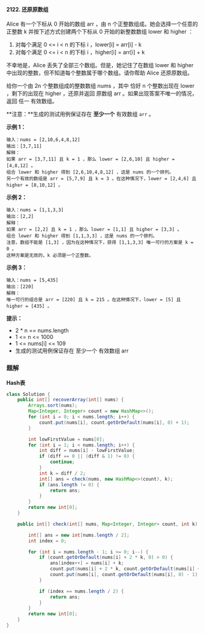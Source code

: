 #### 2122. 还原原数组

Alice 有一个下标从 0 开始的数组 arr ，由 n 个正整数组成。她会选择一个任意的 正整数 k 并按下述方式创建两个下标从 0 开始的新整数数组 lower 和 higher ：

1. 对每个满足 0 <= i < n 的下标 i ，lower[i] = arr[i] - k
2. 对每个满足 0 <= i < n 的下标 i ，higher[i] = arr[i] + k

不幸地是，Alice 丢失了全部三个数组。但是，她记住了在数组 lower 和 higher 中出现的整数，但不知道每个整数属于哪个数组。请你帮助 Alice 还原原数组。

给你一个由 2n 个整数组成的整数数组 nums ，其中 恰好 n 个整数出现在 lower ，剩下的出现在 higher ，还原并返回 原数组 arr 。如果出现答案不唯一的情况，返回 任一 有效数组。

**注意：**生成的测试用例保证存在 **至少一个** 有效数组 `arr` 。

**示例 1：**

```shell
输入：nums = [2,10,6,4,8,12]
输出：[3,7,11]
解释：
如果 arr = [3,7,11] 且 k = 1 ，那么 lower = [2,6,10] 且 higher = [4,8,12] 。
组合 lower 和 higher 得到 [2,6,10,4,8,12] ，这是 nums 的一个排列。
另一个有效的数组是 arr = [5,7,9] 且 k = 3 。在这种情况下，lower = [2,4,6] 且 higher = [8,10,12] 。
```

**示例 2：**

```shell
输入：nums = [1,1,3,3]
输出：[2,2]
解释：
如果 arr = [2,2] 且 k = 1 ，那么 lower = [1,1] 且 higher = [3,3] 。
组合 lower 和 higher 得到 [1,1,3,3] ，这是 nums 的一个排列。
注意，数组不能是 [1,3] ，因为在这种情况下，获得 [1,1,3,3] 唯一可行的方案是 k = 0 。
这种方案是无效的，k 必须是一个正整数。
```

**示例 3：**

```shell
输入：nums = [5,435]
输出：[220]
解释：
唯一可行的组合是 arr = [220] 且 k = 215 。在这种情况下，lower = [5] 且 higher = [435] 。
```

**提示：**

* 2 * n == nums.length
* 1 <= n <= 1000
* 1 <= nums[i] <= 109
* 生成的测试用例保证存在 至少一个 有效数组 arr

### 题解

**Hash表**

```java
class Solution {
    public int[] recoverArray(int[] nums) {
        Arrays.sort(nums);
        Map<Integer, Integer> count = new HashMap<>();
        for (int i = 0; i < nums.length; i++) {
            count.put(nums[i], count.getOrDefault(nums[i], 0) + 1);
        }

        int lowFirstValue = nums[0];
        for (int i = 1; i < nums.length; i++) {
            int diff = nums[i] - lowFirstValue;
            if (diff == 0 || (diff & 1) != 0) {
                continue;
            }
            int k = diff / 2;
            int[] ans = check(nums, new HashMap<>(count), k);
            if (ans.length != 0) {
                return ans;
            }
        }
        return new int[0];
    }

    public int[] check(int[] nums, Map<Integer, Integer> count, int k) {

        int[] ans = new int[nums.length / 2];
        int index = 0;

        for (int i = nums.length - 1; i >= 0; i--) {
            if (count.getOrDefault(nums[i] + 2 * k, 0) > 0) {
                ans[index++] = nums[i] + k;
                count.put(nums[i] + 2 * k, count.getOrDefault(nums[i] + 2 * k, 0) - 1);
                count.put(nums[i], count.getOrDefault(nums[i], 0) - 1);
            }

            if (index == nums.length / 2) {
                return ans;
            }
        }
        return new int[0];
    }
}
```

